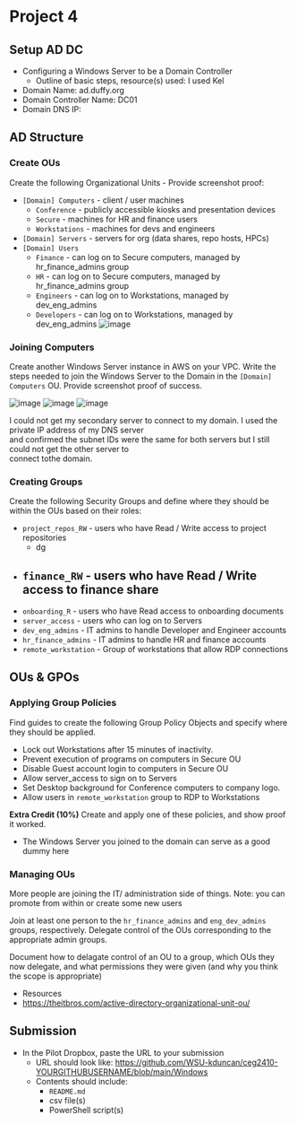 # Project 4



## Setup AD DC

- Configuring a Windows Server to be a Domain Controller
  - Outline of basic steps, resource(s) used: I used Kel
- Domain Name: ad.duffy.org
- Domain Controller Name: DC01
- Domain DNS IP: 

## AD Structure

### Create OUs

Create the following Organizational Units - Provide screenshot proof:

- `[Domain] Computers` - client / user machines
  - `Conference` - publicly accessible kiosks and presentation devices
  - `Secure` - machines for HR and finance users
  - `Workstations` - machines for devs and engineers
- `[Domain] Servers` - servers for org (data shares, repo hosts, HPCs)
- `[Domain] Users`
  - `Finance` - can log on to Secure computers, managed by hr_finance_admins group
  - `HR` - can log on to Secure computers, managed by hr_finance_admins group
  - `Engineers` - can log on to Workstations, managed by dev_eng_admins
  - `Developers` - can log on to Workstations, managed by dev_eng_admins
  ![image](https://user-images.githubusercontent.com/77516657/164873019-3239d6f8-155b-46d4-b537-f4ceb33dadd4.png)


### Joining Computers

Create another Windows Server instance in AWS on your VPC. Write the steps needed to join the Windows Server to the Domain in the `[Domain] Computers` OU. Provide screenshot proof of success.

![image](https://user-images.githubusercontent.com/77516657/164874129-23603fd9-d3c3-4cda-9290-37cd699b88e0.png)
![image](https://user-images.githubusercontent.com/77516657/164874139-9d7be012-a5ae-4d9b-9c18-ccc56ead67f1.png)
![image](https://user-images.githubusercontent.com/77516657/164874291-08a4f17a-d451-45bc-91d4-0b2ef888c933.png)

I could not get my secondary server to connect to my domain. I used the private IP address of my DNS server\
and confirmed the subnet IDs were the same for both servers but I still could not get the other server to\
connect tothe domain.


### Creating Groups

Create the following Security Groups and define where they should be within the OUs based on their roles:

- `project_repos_RW` - users who have Read / Write access to project repositories
  - dg
- `finance_RW` - users who have Read / Write access to finance share
  - 
- `onboarding_R` - users who have Read access to onboarding documents
- `server_access` - users who can log on to Servers
- `dev_eng_admins` - IT admins to handle Developer and Engineer accounts
- `hr_finance_admins` - IT admins to handle HR and finance accounts
- `remote_workstation` - Group of workstations that allow RDP connections

## OUs & GPOs

### Applying Group Policies

Find guides to create the following Group Policy Objects and specify where they should be applied.

- Lock out Workstations after 15 minutes of inactivity.
- Prevent execution of programs on computers in Secure OU
- Disable Guest account login to computers in Secure OU
- Allow server_access to sign on to Servers
- Set Desktop background for Conference computers to company logo.
- Allow users in `remote_workstation` group to RDP to Workstations

**Extra Credit (10%)** Create and apply one of these policies, and show proof it worked.

- The Windows Server you joined to the domain can serve as a good dummy here

### Managing OUs

More people are joining the IT/ administration side of things. Note: you can promote from within or create some new users

Join at least one person to the `hr_finance_admins` and `eng_dev_admins` groups, respectively. Delegate control of the OUs corresponding to the appropriate admin groups.

Document how to delagate control of an OU to a group, which OUs they now delegate, and what permissions they were given (and why you think the scope is appropriate)

- Resources
- https://theitbros.com/active-directory-organizational-unit-ou/

## Submission

- In the Pilot Dropbox, paste the URL to your submission
  - URL should look like: https://github.com/WSU-kduncan/ceg2410-YOURGITHUBUSERNAME/blob/main/Windows
  - Contents should include:
    - `README.md`
    - csv file(s)
    - PowerShell script(s)
